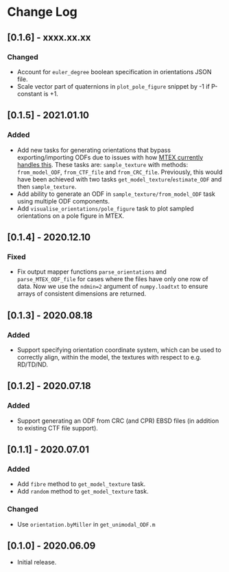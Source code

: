 # Change Log

## [0.1.6] - xxxx.xx.xx

### Changed

- Account for `euler_degree` boolean specification in orientations JSON file.
- Scale vector part of quaternions in `plot_pole_figure` snippet by -1 if P-constant is +1.

## [0.1.5] - 2021.01.10

### Added

- Add new tasks for generating orientations that bypass exporting/importing ODFs due to issues with how [MTEX currently handles this](https://github.com/mtex-toolbox/mtex/issues/659). These tasks are: `sample_texture` with methods: `from_model_ODF`, `from_CTF_file` and `from_CRC_file`. Previously, this would have been achieved with two tasks `get_model_texture`/`estimate_ODF` and then `sample_texture`.
- Add ability to generate an ODF in `sample_texture/from_model_ODF` task using multiple ODF components.
- Add `visualise_orientations/pole_figure` task to plot sampled orientations on a pole figure in MTEX.

## [0.1.4] - 2020.12.10

### Fixed

- Fix output mapper functions `parse_orientations` and `parse_MTEX_ODF_file` for cases where the files have only one row of data. Now we use the `ndmin=2` argument of `numpy.loadtxt` to ensure arrays of consistent dimensions are returned.

## [0.1.3] - 2020.08.18

### Added

- Support specifying orientation coordinate system, which can be used to correctly align, within the model, the textures with respect to e.g. RD/TD/ND.

## [0.1.2] - 2020.07.18

### Added

- Support generating an ODF from CRC (and CPR) EBSD files (in addition to existing CTF file support).

## [0.1.1] - 2020.07.01

### Added

- Add `fibre` method to `get_model_texture` task.
- Add `random` method to `get_model_texture` task.

### Changed

- Use `orientation.byMiller` in `get_unimodal_ODF.m`

## [0.1.0] - 2020.06.09

- Initial release.

